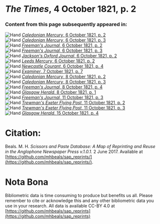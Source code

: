 # *The Times*, 4 October 1821, p. 2  
  
### Content from this page subsequently appeared in:  
![Hand](http://scissorsandpaste.net/wp-content/uploads/2017/06/smallhandpointer.png) [*Caledonian Mercury*, 6 October 1821, p. 2](https://mhbeals.github.io/sap_html/Caledonian-Mercury/Caledonian-Mercury-6-October-1821-p-2)  
![Hand](http://scissorsandpaste.net/wp-content/uploads/2017/06/smallhandpointer.png) [*Caledonian Mercury*, 6 October 1821, p. 3](https://mhbeals.github.io/sap_html/Caledonian-Mercury/Caledonian-Mercury-6-October-1821-p-3)  
![Hand](http://scissorsandpaste.net/wp-content/uploads/2017/06/smallhandpointer.png) [*Freeman's Journal*, 6 October 1821, p. 2](https://mhbeals.github.io/sap_html/Freeman's-Journal/Freeman's-Journal-6-October-1821-p-2)  
![Hand](http://scissorsandpaste.net/wp-content/uploads/2017/06/smallhandpointer.png) [*Freeman's Journal*, 6 October 1821, p. 3](https://mhbeals.github.io/sap_html/Freeman's-Journal/Freeman's-Journal-6-October-1821-p-3)  
![Hand](http://scissorsandpaste.net/wp-content/uploads/2017/06/smallhandpointer.png) [*Jackson's Oxford Journal*, 6 October 1821, p. 2](https://mhbeals.github.io/sap_html/Jackson's-Oxford-Journal/Jackson's-Oxford-Journal-6-October-1821-p-2)  
![Hand](http://scissorsandpaste.net/wp-content/uploads/2017/06/smallhandpointer.png) [*Leeds Mercury*, 6 October 1821, p. 2](https://mhbeals.github.io/sap_html/Leeds-Mercury/Leeds-Mercury-6-October-1821-p-2)  
![Hand](http://scissorsandpaste.net/wp-content/uploads/2017/06/smallhandpointer.png) [*Newcastle Courant*, 6 October 1821, p. 4](https://mhbeals.github.io/sap_html/Newcastle-Courant/Newcastle-Courant-6-October-1821-p-4)  
![Hand](http://scissorsandpaste.net/wp-content/uploads/2017/06/smallhandpointer.png) [*Examiner*, 7 October 1821, p. 7](https://mhbeals.github.io/sap_html/Examiner/Examiner-7-October-1821-p-7)  
![Hand](http://scissorsandpaste.net/wp-content/uploads/2017/06/smallhandpointer.png) [*Caledonian Mercury*, 8 October 1821, p. 2](https://mhbeals.github.io/sap_html/Caledonian-Mercury/Caledonian-Mercury-8-October-1821-p-2)  
![Hand](http://scissorsandpaste.net/wp-content/uploads/2017/06/smallhandpointer.png) [*Caledonian Mercury*, 8 October 1821, p. 3](https://mhbeals.github.io/sap_html/Caledonian-Mercury/Caledonian-Mercury-8-October-1821-p-3)  
![Hand](http://scissorsandpaste.net/wp-content/uploads/2017/06/smallhandpointer.png) [*Freeman's Journal*, 8 October 1821, p. 4](https://mhbeals.github.io/sap_html/Freeman's-Journal/Freeman's-Journal-8-October-1821-p-4)  
![Hand](http://scissorsandpaste.net/wp-content/uploads/2017/06/smallhandpointer.png) [*Glasgow Herald*, 8 October 1821, p. 1](https://mhbeals.github.io/sap_html/Glasgow-Herald/Glasgow-Herald-8-October-1821-p-1)  
![Hand](http://scissorsandpaste.net/wp-content/uploads/2017/06/smallhandpointer.png) [*Freeman's Journal*, 11 October 1821, p. 3](https://mhbeals.github.io/sap_html/Freeman's-Journal/Freeman's-Journal-11-October-1821-p-3)  
![Hand](http://scissorsandpaste.net/wp-content/uploads/2017/06/smallhandpointer.png) [*Trewman's Exeter Flying Post*, 11 October 1821, p. 2](https://mhbeals.github.io/sap_html/Trewman's-Exeter-Flying-Post/Trewman's-Exeter-Flying-Post-11-October-1821-p-2)  
![Hand](http://scissorsandpaste.net/wp-content/uploads/2017/06/smallhandpointer.png) [*Trewman's Exeter Flying Post*, 11 October 1821, p. 3](https://mhbeals.github.io/sap_html/Trewman's-Exeter-Flying-Post/Trewman's-Exeter-Flying-Post-11-October-1821-p-3)  
![Hand](http://scissorsandpaste.net/wp-content/uploads/2017/06/smallhandpointer.png) [*Glasgow Herald*, 15 October 1821, p. 4](https://mhbeals.github.io/sap_html/Glasgow-Herald/Glasgow-Herald-15-October-1821-p-4)  


# Citation: 

Beals. M. H. *Scissors and Paste Database: A Map of Reprinting and Reuse in the Anglophone Newspaper Press v.1.0.1.* 2 June 2017. Available at [https://github.com/mhbeals/sap_reprints/](https://github.com/mhbeals/sap_reprints/). 

# Nota Bona

Bibliometric data is time consuming to produce but benefits us all. Please remember to cite or acknowledge this and any other bibliometric data you use in your research. All data is available CC-BY 4.0 at [https://github.com/mhbeals/sap_reprints](https://github.com/mhbeals/sap_reprints)